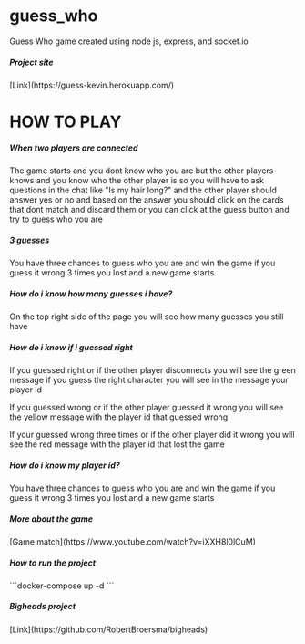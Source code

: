 # guess_who
Guess Who game created using node js, express, and socket.io

<h5>Project site</h5>
[Link](https://guess-kevin.herokuapp.com/)

<h1>HOW TO PLAY</h1>

<h5>When two players are connected</h5>
<p>The game starts and you dont know who you are but the other players knows and you know who the other player is so you will have to ask questions in the chat like "Is my hair long?" and the other player should answer yes or no and based on the answer you should click on the cards that dont match and discard them or you can click at the guess button and try to guess who you are</p>

<h5>3 guesses</h5>
<p>You have three chances to guess who you are and win the game if you guess it wrong 3 times you lost and a new game starts</p>

<h5>How do i know how many guesses i have?</h5>
<p>On the top right side of the page you will see how many guesses you still have</p>

<h5>How do i know if i guessed right</h5>
<p>If you guessed right or if the other player disconnects you will see the green message if you guess the right character you will see in the message your player id</p>
<p>If you guessed wrong or if the other player guessed it wrong you will see the yellow message with the player id that guessed wrong</p>
<p>If your guessed wrong three times or if the other player did it wrong you will see the red message with the player id that lost the game</p>

<h5>How do i know my player id?</h5>
<p>You have three chances to guess who you are and win the game if you guess it wrong 3 times you lost and a new game starts</p>

<h5>More about the game</h5>
[Game match](https://www.youtube.com/watch?v=iXXH8l0lCuM)

<h5>How to run the project</h5>
```docker-compose up -d
```

<h5>Bigheads project</h5>
[Link](https://github.com/RobertBroersma/bigheads)
